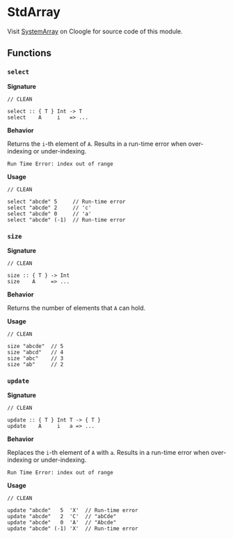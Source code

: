 # StdArray

Visit [SystemArray](https://cloogle.org/src/#base-stdenv/StdArray;icl;line=1) on Cloogle for source code of this module.

## Functions

### `select`

**Signature**

```
// CLEAN

select :: { T } Int -> T
select    A     i   => ...
```

**Behavior**

Returns the `i`-th element of `A`.
Results in a run-time error when over-indexing or under-indexing.

```
Run Time Error: index out of range
```

**Usage**

```
// CLEAN
 
select "abcde" 5     // Run-time error
select "abcde" 2     // 'c'
select "abcde" 0     // 'a'
select "abcde" (-1)  // Run-time error
```

### `size`

**Signature**

```
// CLEAN

size :: { T } -> Int
size    A     => ...
```

**Behavior**

Returns the number of elements that `A` can hold.

**Usage**

```
// CLEAN
 
size "abcde"  // 5
size "abcd"   // 4
size "abc"    // 3
size "ab"     // 2
```

### `update`

**Signature**

```
// CLEAN

update :: { T } Int T -> { T } 
update    A     i   a => ...
```

**Behavior**

Replaces the `i`-th element of `A` with `a`.
Results in a run-time error when over-indexing or under-indexing.

```
Run Time Error: index out of range
```

**Usage**

```
// CLEAN
 
update "abcde"   5  'X'  // Run-time error
update "abcde"   2  'C'  // "abCde"
update "abcde"   0  'A'  // "Abcde"
update "abcde" (-1) 'X'  // Run-time error
```

